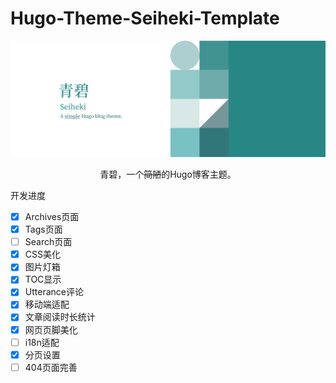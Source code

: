 # Hugo-Theme-Seiheki-Template

<center>
    <img src="resources/img/Ultrawide.png">
</center>

<p align="center">青碧，一个<s>简陋</s>的Hugo博客主题。</p>


开发进度

- [x] Archives页面
- [x] Tags页面
- [ ] Search页面
- [x] CSS美化
- [x] 图片灯箱
- [x] TOC显示
- [x] Utterance评论
- [x] 移动端适配
- [x] 文章阅读时长统计
- [x] 网页页脚美化
- [ ] i18n适配
- [x] 分页设置
- [ ] 404页面完善